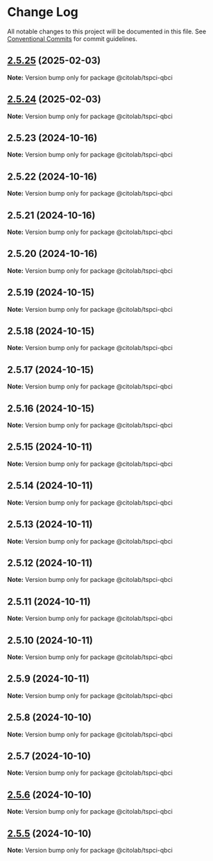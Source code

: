 # Change Log

All notable changes to this project will be documented in this file.
See [Conventional Commits](https://conventionalcommits.org) for commit guidelines.

## [2.5.25](https://github.com/Citolab/tspci/compare/v2.5.24...v2.5.25) (2025-02-03)

**Note:** Version bump only for package @citolab/tspci-qbci





## [2.5.24](https://github.com/Citolab/tspci/compare/v2.5.23...v2.5.24) (2025-02-03)

**Note:** Version bump only for package @citolab/tspci-qbci





## 2.5.23 (2024-10-16)

**Note:** Version bump only for package @citolab/tspci-qbci





## 2.5.22 (2024-10-16)

**Note:** Version bump only for package @citolab/tspci-qbci





## 2.5.21 (2024-10-16)

**Note:** Version bump only for package @citolab/tspci-qbci





## 2.5.20 (2024-10-16)

**Note:** Version bump only for package @citolab/tspci-qbci





## 2.5.19 (2024-10-15)

**Note:** Version bump only for package @citolab/tspci-qbci





## 2.5.18 (2024-10-15)

**Note:** Version bump only for package @citolab/tspci-qbci





## 2.5.17 (2024-10-15)

**Note:** Version bump only for package @citolab/tspci-qbci





## 2.5.16 (2024-10-15)

**Note:** Version bump only for package @citolab/tspci-qbci





## 2.5.15 (2024-10-11)

**Note:** Version bump only for package @citolab/tspci-qbci





## 2.5.14 (2024-10-11)

**Note:** Version bump only for package @citolab/tspci-qbci





## 2.5.13 (2024-10-11)

**Note:** Version bump only for package @citolab/tspci-qbci





## 2.5.12 (2024-10-11)

**Note:** Version bump only for package @citolab/tspci-qbci





## 2.5.11 (2024-10-11)

**Note:** Version bump only for package @citolab/tspci-qbci





## 2.5.10 (2024-10-11)

**Note:** Version bump only for package @citolab/tspci-qbci





## 2.5.9 (2024-10-11)

**Note:** Version bump only for package @citolab/tspci-qbci





## 2.5.8 (2024-10-10)

**Note:** Version bump only for package @citolab/tspci-qbci





## 2.5.7 (2024-10-10)

**Note:** Version bump only for package @citolab/tspci-qbci





## [2.5.6](https://github.com/Citolab/tspci/compare/v2.5.5...v2.5.6) (2024-10-10)

**Note:** Version bump only for package @citolab/tspci-qbci





## [2.5.5](https://github.com/Citolab/tspci/compare/v2.5.4...v2.5.5) (2024-10-10)

**Note:** Version bump only for package @citolab/tspci-qbci

